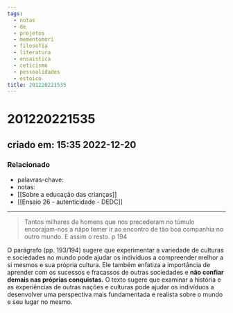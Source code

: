 ```yaml
---
tags:
  - notas
  - de
  - projetos
  - mementomori
  - filosofia
  - literatura
  - ensaistica
  - ceticismo
  - pessoalidades
  - estoico
title: 201220221535
---
```

# 201220221535
## criado em: 15:35 2022-12-20

### Relacionado
- palavras-chave: 
- notas: 
- [[Sobre a educação das crianças]]
- [[Ensaio 26 - autenticidade - DEDC]]

- ---
> Tantos milhares de homens que nos precederam no túmulo encorajam-nos a nãpo temer ir ao encontro de tão boa companhia no outro mundo. E assim o resto.
p 194

O parágrafo (pp. 193/194) sugere que experimentar a variedade de culturas e sociedades no mundo pode ajudar os indivíduos a compreender melhor a si mesmos e sua própria cultura. Ele também enfatiza a importância de aprender com os sucessos e fracassos de outras sociedades e **não confiar demais nas próprias conquistas.** O texto sugere que examinar a história e as experiências de outras nações e culturas pode ajudar os indivíduos a desenvolver uma perspectiva mais fundamentada e realista sobre o mundo e seu lugar no mesmo.



